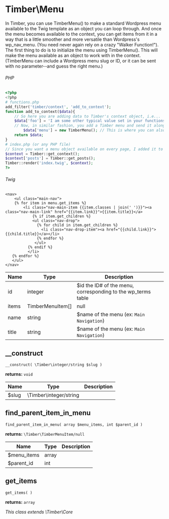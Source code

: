 
# Timber\Menu
In Timber, you can use TimberMenu() to make a standard Wordpress menu available to the Twig template as an object you can loop through. And once the menu becomes available to the context, you can get items from it in a way that is a little smoother and more versatile than Wordpress's wp_nav_menu. (You need never again rely on a crazy "Walker Function!"). The first thing to do is to initialize the menu using TimberMenu(). This will make the menu available as an object to work with in the context. (TimberMenu can include a Wordpress menu slug or ID, or it can be sent with no parameter--and guess the right menu.)

###### PHP
```php
<?php
<?php
# functions.php
add_filter('timber/context', 'add_to_context');
function add_to_context($data){
	// So here you are adding data to Timber's context object, i.e...
 	$data['foo'] = 'I am some other typical value set in your functions.php file, unrelated to the menu';
  	// Now, in similar fashion, you add a Timber menu and send it along to the context.
	  	$data['menu'] = new TimberMenu(); // This is where you can also send a WordPress menu slug or ID
    return $data;
}
# index.php (or any PHP file)
// Since you want a menu object available on every page, I added it to the universal Timber context via the functions.php file. You could also this in each PHP file if you find that too confusing.
$context = Timber::get_context();
$context['posts'] = Timber::get_posts();
Timber::render('index.twig', $context);
?>
```
###### Twig
```twig
<nav>
	<ul class="main-nav">
	{% for item in menu.get_items %}
     	<li class="nav-main-item {{item.classes | join(' ')}}"><a class="nav-main-link" href="{{item.link}}">{{item.title}}</a>
        	{% if item.get_children %}
          	<ul class="nav-drop">
              {% for child in item.get_children %}
              	<li class="nav-drop-item"><a href="{{child.link}}">{{child.title}}</a></li>
              {% endfor %}
             </ul>
          {% endif %}
          </li>
   {% endfor %}
   </ul>
</nav>
```

Name | Type | Description
---- | ---- | -----------
id | integer | $id the ID# of the menu, corresponding to the wp_terms table
items | TimberMenuItem[]|null | $items you need to iterate through
name | string | $name of the menu (ex: `Main Navigation`)
title | string | $name of the menu (ex: `Main Navigation`)

## __construct
`__construct( \Timber\integer/string $slug )`

**returns:** `void` 

Name | Type | Description
---- | ---- | -----------
$slug | \Timber\integer/string | 



## find_parent_item_in_menu
`find_parent_item_in_menu( array $menu_items, int $parent_id )`

**returns:** `\Timber\TimberMenuItem/null` 

Name | Type | Description
---- | ---- | -----------
$menu_items | array | 
$parent_id | int | 



## get_items
`get_items( )`

**returns:** `array` 






*This class extends \Timber\Core*

